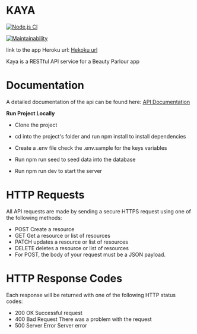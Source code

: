 # KAYA

[![Node.js CI](https://github.com/donaldcrane/kaya/actions/workflows/.node.js.yml/badge.svg)](https://github.com/donaldcrane/kaya/actions/workflows/.node.js.yml)


[![Maintainability](https://api.codeclimate.com/v1/badges/8d6e4fb6fe0886f80786/maintainability)](https://codeclimate.com/github/donaldcrane/kaya/maintainability)

link to the app Heroku url: [Hekoku url](https://donald-kaya.herokuapp.com)

Kaya is a RESTful API service for a Beauty Parlour app

# Documentation

A detailed documentation of the api can be found here: [API Documentation](https://documenter.getpostman.com/view/11971882/2s7ZLhpBzj)

**Run Project Locally**

- Clone the project
- cd into the project's folder and run npm install to install dependencies
- Create a .env file check the .env.sample for the keys variables

- Run npm run seed to seed data into the database
- Run npm run dev to start the server

# HTTP Requests

All API requests are made by sending a secure HTTPS request using one of the following methods:

- POST Create a resource
- GET Get a resource or list of resources
- PATCH updates a resource or list of resources
- DELETE deletes a resource or list of resources
- For POST, the body of your request must be a JSON payload.

# HTTP Response Codes

Each response will be returned with one of the following HTTP status codes:

- 200 OK Successful request
- 400 Bad Request There was a problem with the request
- 500 Server Error Server error
